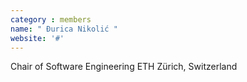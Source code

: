 ```yaml
---
category : members
name: " Đurica Nikolić " 
website: '#'
---
```

Chair of Software Engineering
ETH Zürich, Switzerland

